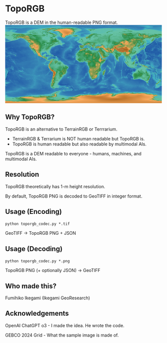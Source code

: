 # TopoRGB
TopoRGB is a DEM in the human-readable PNG format. 
![Decode this!](./sample_gebco_dem_1.png)

## Why TopoRGB?
TopoRGB is an alternative to TerrainRGB or Terrrarium.
- TerrainRGB & Terrarium is NOT human readable but TopoRGB is.
- TopoRGB is human readable but also readable by multimodal AIs.

TopoRGB is a DEM readable to everyone - humans, machines, and multimodal AIs.

## Resolution
TopoRGB theoretically has 1-m height resolution.

By default, TopoRGB PNG is decoded to GeoTIFF in integer format.

## Usage (Encoding)
`python toporgb_codec.py *.tif`

GeoTIFF -> TopoRGB PNG + JSON

## Usage (Decoding)
`python toporgb_codec.py *.png`

TopoRGB PNG (+ optionally JSON) -> GeoTIFF

## Who made this?
Fumihiko Ikegami (Ikegami GeoResearch)

## Acknowledgements
OpenAI ChatGPT o3 - I made the idea. He wrote the code.

GEBCO 2024 Grid - What the sample image is made of.
